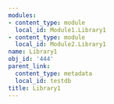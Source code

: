 ```yaml
---
modules:
- content_type: module
  local_id: Module1.Library1
- content_type: module
  local_id: Module2.Library1
name: Library1
obj_id: '444'
parent_link:
  content_type: metadata
  local_id: testdb
title: Library1
---
```


